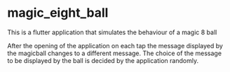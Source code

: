 # magic_eight_ball

This is a flutter application that simulates the behaviour of a magic 8 ball

After the opening of the application on each tap the message displayed by the magicball changes to a different message. The choice of the message to be displayed by the ball is decided by the application randomly. 
